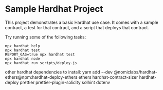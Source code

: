 # Sample Hardhat Project

This project demonstrates a basic Hardhat use case. It comes with a sample contract, a test for that contract, and a script that deploys that contract.

Try running some of the following tasks:

```shell
npx hardhat help
npx hardhat test
REPORT_GAS=true npx hardhat test
npx hardhat node
npx hardhat run scripts/deploy.js
```

other hardhat dependencies to install:
yarn add --dev @nomiclabs/hardhat-ethers@npm:hardhat-deploy-ethers ethers hardhat-contract-sizer hardhat-deploy prettier prettier-plugin-solidity solhint dotenv
